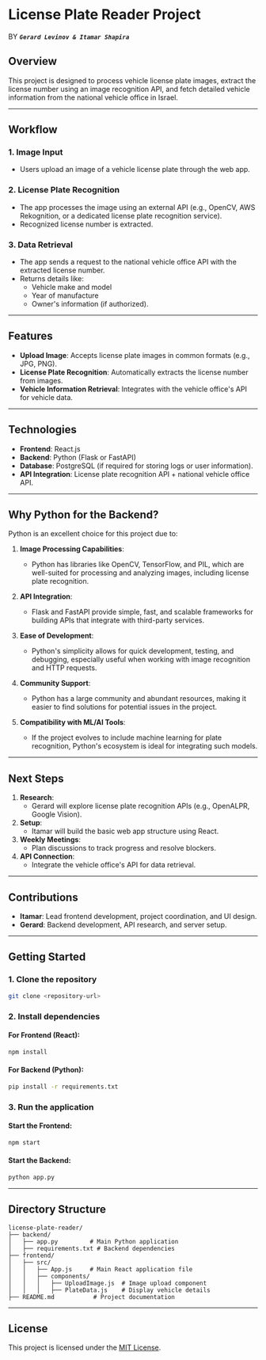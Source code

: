 # License Plate Reader Project
 BY ***`Gerard Levinov & Itamar Shapira`***

## Overview
This project is designed to process vehicle license plate images, extract the license number using an image recognition API, and fetch detailed vehicle information from the national vehicle office in Israel.

---

## Workflow

### 1. **Image Input**
- Users upload an image of a vehicle license plate through the web app.

### 2. **License Plate Recognition**
- The app processes the image using an external API (e.g., OpenCV, AWS Rekognition, or a dedicated license plate recognition service).
- Recognized license number is extracted.

### 3. **Data Retrieval**
- The app sends a request to the national vehicle office API with the extracted license number.
- Returns details like:
  - Vehicle make and model
  - Year of manufacture
  - Owner's information (if authorized).

---

## Features
- **Upload Image**: Accepts license plate images in common formats (e.g., JPG, PNG).
- **License Plate Recognition**: Automatically extracts the license number from images.
- **Vehicle Information Retrieval**: Integrates with the vehicle office's API for vehicle data.

---

## Technologies
- **Frontend**: React.js
- **Backend**: Python (Flask or FastAPI)
- **Database**: PostgreSQL (if required for storing logs or user information).
- **API Integration**: License plate recognition API + national vehicle office API.

---

## Why Python for the Backend?
Python is an excellent choice for this project due to:
1. **Image Processing Capabilities**:
   - Python has libraries like OpenCV, TensorFlow, and PIL, which are well-suited for processing and analyzing images, including license plate recognition.
   
2. **API Integration**:
   - Flask and FastAPI provide simple, fast, and scalable frameworks for building APIs that integrate with third-party services.

3. **Ease of Development**:
   - Python's simplicity allows for quick development, testing, and debugging, especially useful when working with image recognition and HTTP requests.

4. **Community Support**:
   - Python has a large community and abundant resources, making it easier to find solutions for potential issues in the project.

5. **Compatibility with ML/AI Tools**:
   - If the project evolves to include machine learning for plate recognition, Python's ecosystem is ideal for integrating such models.

---

## Next Steps
1. **Research**: 
   - Gerard will explore license plate recognition APIs (e.g., OpenALPR, Google Vision).
2. **Setup**:
   - Itamar will build the basic web app structure using React.
3. **Weekly Meetings**:
   - Plan discussions to track progress and resolve blockers.
4. **API Connection**:
   - Integrate the vehicle office's API for data retrieval.

---

## Contributions
- **Itamar**: Lead frontend development, project coordination, and UI design.
- **Gerard**: Backend development, API research, and server setup.

---

## Getting Started

### 1. Clone the repository
   ```bash
   git clone <repository-url>
   ```

### 2. Install dependencies

#### For Frontend (React):
   ```bash
   npm install
   ```

#### For Backend (Python):
   ```bash
   pip install -r requirements.txt
   ```

### 3. Run the application

#### Start the Frontend:
   ```bash
   npm start
   ```

#### Start the Backend:
   ```bash
   python app.py
   ```

---

## Directory Structure
```plaintext
license-plate-reader/
├── backend/
│   ├── app.py         # Main Python application
│   ├── requirements.txt # Backend dependencies
├── frontend/
│   ├── src/
│   │   ├── App.js     # Main React application file
│   │   ├── components/
│   │   │   ├── UploadImage.js  # Image upload component
│   │   │   ├── PlateData.js    # Display vehicle details
├── README.md           # Project documentation
```

---

## License
This project is licensed under the [MIT License](https://opensource.org/licenses/MIT).

